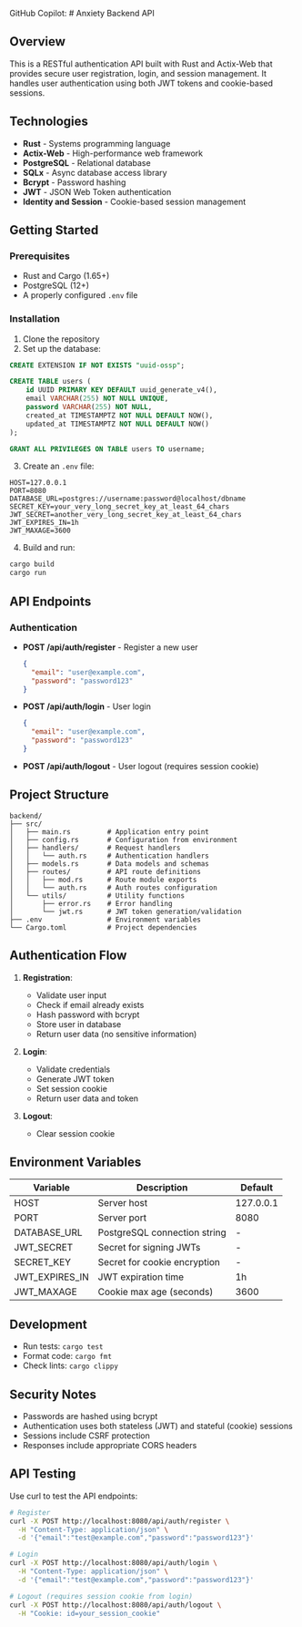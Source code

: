 GitHub Copilot: # Anxiety Backend API

## Overview

This is a RESTful authentication API built with Rust and Actix-Web that provides secure user registration, login, and session management. It handles user authentication using both JWT tokens and cookie-based sessions.

## Technologies

- **Rust** - Systems programming language
- **Actix-Web** - High-performance web framework
- **PostgreSQL** - Relational database
- **SQLx** - Async database access library
- **Bcrypt** - Password hashing
- **JWT** - JSON Web Token authentication
- **Identity and Session** - Cookie-based session management

## Getting Started

### Prerequisites

- Rust and Cargo (1.65+)
- PostgreSQL (12+)
- A properly configured `.env` file

### Installation

1. Clone the repository
2. Set up the database:

```sql
CREATE EXTENSION IF NOT EXISTS "uuid-ossp";

CREATE TABLE users (
    id UUID PRIMARY KEY DEFAULT uuid_generate_v4(),
    email VARCHAR(255) NOT NULL UNIQUE,
    password VARCHAR(255) NOT NULL,
    created_at TIMESTAMPTZ NOT NULL DEFAULT NOW(),
    updated_at TIMESTAMPTZ NOT NULL DEFAULT NOW()
);

GRANT ALL PRIVILEGES ON TABLE users TO username;
```

3. Create an `.env` file:

```env
HOST=127.0.0.1
PORT=8080
DATABASE_URL=postgres://username:password@localhost/dbname
SECRET_KEY=your_very_long_secret_key_at_least_64_chars
JWT_SECRET=another_very_long_secret_key_at_least_64_chars
JWT_EXPIRES_IN=1h
JWT_MAXAGE=3600
```

4. Build and run:

```bash
cargo build
cargo run
```

## API Endpoints

### Authentication

- **POST /api/auth/register** - Register a new user
  ```json
  {
    "email": "user@example.com",
    "password": "password123"
  }
  ```

- **POST /api/auth/login** - User login
  ```json
  {
    "email": "user@example.com",
    "password": "password123"
  }
  ```

- **POST /api/auth/logout** - User logout (requires session cookie)

## Project Structure

```
backend/
├── src/
│   ├── main.rs         # Application entry point
│   ├── config.rs       # Configuration from environment
│   ├── handlers/       # Request handlers
│   │   └── auth.rs     # Authentication handlers
│   ├── models.rs       # Data models and schemas
│   ├── routes/         # API route definitions
│   │   ├── mod.rs      # Route module exports
│   │   └── auth.rs     # Auth routes configuration
│   └── utils/          # Utility functions
│       ├── error.rs    # Error handling
│       └── jwt.rs      # JWT token generation/validation
├── .env                # Environment variables
└── Cargo.toml          # Project dependencies
```

## Authentication Flow

1. **Registration**:
   - Validate user input
   - Check if email already exists
   - Hash password with bcrypt
   - Store user in database
   - Return user data (no sensitive information)

2. **Login**:
   - Validate credentials
   - Generate JWT token
   - Set session cookie
   - Return user data and token

3. **Logout**:
   - Clear session cookie

## Environment Variables

| Variable | Description | Default |
|----------|-------------|---------|
| HOST | Server host | 127.0.0.1 |
| PORT | Server port | 8080 |
| DATABASE_URL | PostgreSQL connection string | - |
| JWT_SECRET | Secret for signing JWTs | - |
| SECRET_KEY | Secret for cookie encryption | - |
| JWT_EXPIRES_IN | JWT expiration time | 1h |
| JWT_MAXAGE | Cookie max age (seconds) | 3600 |

## Development

- Run tests: `cargo test`
- Format code: `cargo fmt`
- Check lints: `cargo clippy`

## Security Notes

- Passwords are hashed using bcrypt
- Authentication uses both stateless (JWT) and stateful (cookie) sessions
- Sessions include CSRF protection
- Responses include appropriate CORS headers

## API Testing

Use curl to test the API endpoints:

```bash
# Register
curl -X POST http://localhost:8080/api/auth/register \
  -H "Content-Type: application/json" \
  -d '{"email":"test@example.com","password":"password123"}'

# Login
curl -X POST http://localhost:8080/api/auth/login \
  -H "Content-Type: application/json" \
  -d '{"email":"test@example.com","password":"password123"}'

# Logout (requires session cookie from login)
curl -X POST http://localhost:8080/api/auth/logout \
  -H "Cookie: id=your_session_cookie"
```